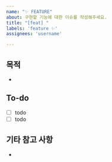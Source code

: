 ```yaml
---
name: "✨ FEATURE"
about: 구현할 기능에 대한 이슈를 작성해주세요.
title: "[feat] "
labels: 'feature ✨'
assignees: 'username'

---
```

## 목적

- 

## To-do

- [ ] todo
- [ ] todo

## 기타 참고 사항

- 
